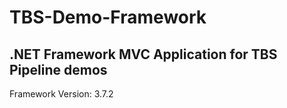 # TBS-Demo-Framework

## .NET Framework MVC Application for TBS Pipeline demos

Framework Version: 3.7.2
